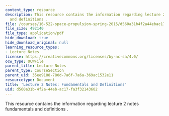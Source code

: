 ```yaml
---
content_type: resource
description: This resource contains the information regarding lecture 2 notes fundamentals
  and definitions .
file: /courses/16-522-space-propulsion-spring-2015/d560a31b4f2a44ebac17fa3f32143602_MIT16_522S15_Lecture2.pdf
file_size: 492140
file_type: application/pdf
hide_download: true
hide_download_original: null
learning_resource_types:
- Lecture Notes
license: https://creativecommons.org/licenses/by-nc-sa/4.0/
ocw_type: OCWFile
parent_title: Lecture Notes
parent_type: CourseSection
parent_uid: 35ee9188-780d-7a6f-7a6a-369ac1532e11
resourcetype: Document
title: 'Lecture 2 Notes: Fundamentals and Definitions'
uid: d560a31b-4f2a-44eb-ac17-fa3f32143602
---
```

This resource contains the information regarding lecture 2 notes fundamentals and definitions .